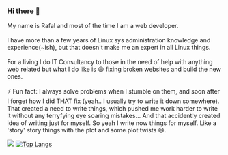 ### Hi there 👋

My name is Rafal and most of the time I am a web developer.<br><br>
I have more than a few years of Linux sys administration knowledge and experience(~ish), but that doesn't make me an expert in all Linux things.<br><br>
For a living I do IT Consultancy to those in the need of help with anything web related but what I do like is 😄 fixing broken websites and build the new ones.<br><br>
⚡ Fun fact: I always solve problems when I stumble on them, and soon after I forget how I did THAT fix (yeah.. I usually try to write it down somewhere). That created a need to write things, which pushed me work harder to write it without any terryfying eye soaring mistakes... And that accidently created idea of writing just for myself. So yeah I write now things for myself. Like a 'story' story things with the plot and some plot twists 😄. 

![](https://github-readme-stats.vercel.app/api?username=rkruk&show_icons=true&count_private=true?theme=prussian)
[![Top Langs](https://github-readme-stats.vercel.app/api/top-langs/?username=rkruk&layout=compact)](https://github.com/rkruk/github-readme-stats)
